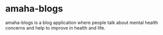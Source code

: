 # amaha-blogs
amaha-blogs is a blog application where people talk about mental health concerns and help to improve in health and life. 

